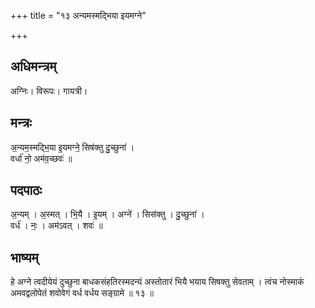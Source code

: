 +++
title = "१३ अन्यमस्मद्भिया इयमग्ने"

+++
## अधिमन्त्रम्
अग्निः। विरूपः। गायत्री।

## मन्त्रः
अ॒न्यम॒स्मद्भि॒या इ॒यमग्ने॒ सिष॑क्तु दु॒च्छुना॑ ।  
वर्धा॑ नो॒ अम॑व॒च्छवः॑ ॥

## पदपाठः
अ॒न्यम् । अ॒स्मत् । भि॒यै । इ॒यम् । अग्ने॑ । सिस॑क्तु । दु॒च्छुना॑ ।  
वर्ध॑ । नः॒ । अम॑ऽवत् । शवः॑ ॥

## भाष्यम्
हे अग्ने त्वदीयेयं दुच्छुना बाधकसंहतिरस्मदन्यं अस्तोतारं भियै भयाय सिषक्तु सेवताम् । त्वंच नोस्माकं अमवद्वलोपेतं शवोवेगं वर्ध वर्धय सङ्ग्रामे ॥ १३ ॥